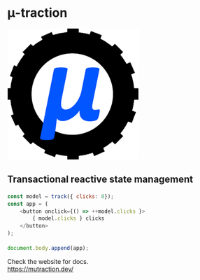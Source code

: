 # μ-traction

![mutraction logo](logo.png)

## Transactional reactive state management

```js
const model = track({ clicks: 0});
const app = (
    <button onclick={() => ++model.clicks }>
        { model.clicks } clicks
    </button>
);

document.body.append(app);
```

Check the website for docs.  
https://mutraction.dev/
